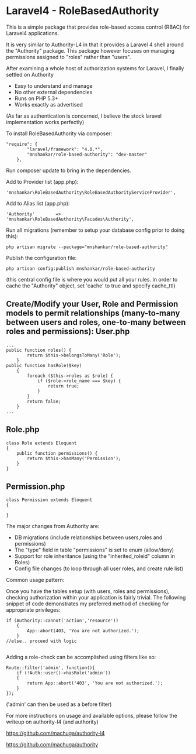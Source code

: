 Laravel4 - RoleBasedAuthority
=============================
This is a simple package that provides role-based access control (RBAC) for Laravel4 applications.

It is very similar to Authority-L4 in that it provides a Laravel 4 shell around the "Authority" 
package. This package however focuses on managing permissions assigned to "roles" rather than "users".

After examining a whole host of authorization systems for Laravel, I finally settled on Authority
* Easy to understand and manage
* No other external dependencies
* Runs on PHP 5.3+
* Works exactly as advertised

(As far as authentication is concerned, I believe the stock laravel implementation works perfectly)

To install RoleBasedAuthority via composer:

```
"require": {
		"laravel/framework": "4.0.*",
		"mnshankar/role-based-authority": "dev-master"
	},
```
Run composer update to bring in the dependencies.

Add to Provider list (app.php):
```
'mnshankar\RoleBasedAuthority\RoleBasedAuthorityServiceProvider',
```
Add to Alias list (app.php):
```
'Authority'        => 'mnshankar\RoleBasedAuthority\Facades\Authority',
```
Run all migrations (remember to setup your database config prior to doing this):
```
php artisan migrate --package="mnshankar/role-based-authority"
```
Publish the configuration file:
```
php artisan config:publish mnshankar/role-based-authority
```
(this central config file is where you would put all your rules. In order to cache the 
"Authority" object, set 'cache' to true and specify cache_ttl)

Create/Modify your User, Role and Permission models to permit relationships
(many-to-many between users and roles, one-to-many between roles and permissions):
User.php
--------
```
...
public function roles() {
		return $this->belongsToMany('Role');
	}
public function hasRole($key)
    {
        foreach ($this->roles as $role) {            
            if ($role->role_name === $key) {
                return true;
            }
        }        
        return false;
    }	
...
```
Role.php
--------
```
class Role extends Eloquent
{
	public function permissions() {
		return $this->hasMany('Permission');
	}
}
```	
Permission.php
--------------
```
class Permission extends Eloquent
{
	
}
```
The major changes from Authority are:
* DB migrations (include relationships between users,roles and permissions)
* The "type" field in table "permissions" is set to enum (allow/deny)
* Support for role inheritance (using the "inherited_roleid" column in Roles)
* Config file changes (to loop through all user roles, and create rule list)

Common usage pattern:

Once you have the tables setup (with users, roles and permissions), checking authorization 
within your application is fairly trivial. The following snippet of code demonstrates 
my preferred method of checking for appropriate privileges:

```
if (Authority::cannot('action','resource'))
    {
        App::abort(403, 'You are not authorized.');
    }
//else.. proceed with logic
    
```    
Adding a role-check can be accomplished using filters like so:
```
Route::filter('admin', function(){
    if (!Auth::user()->hasRole('admin'))
    {
        return App::abort('403', 'You are not authorized.');
    }
});
```
('admin' can then be used as a before filter)

For more instructions on usage and available options, please follow the 
writeup on authority-l4 (and authority)

https://github.com/machuga/authority-l4

https://github.com/machuga/authority